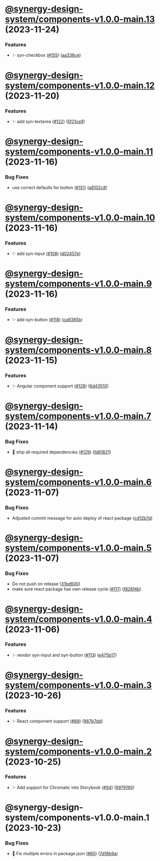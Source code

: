 # [@synergy-design-system/components-v1.0.0-main.13](https://github.com/SickDesignSystem/synergy/compare/components/1.0.0-main.12...components/1.0.0-main.13) (2023-11-24)


### Features

* ✨ syn-checkbox ([#155](https://github.com/SickDesignSystem/synergy/issues/155)) ([aa336ce](https://github.com/SickDesignSystem/synergy/commit/aa336ceba43bd6b16b13c20c69e7103f73ef2481))

# [@synergy-design-system/components-v1.0.0-main.12](https://github.com/SickDesignSystem/synergy/compare/components/1.0.0-main.11...components/1.0.0-main.12) (2023-11-20)


### Features

* ✨ add syn-textarea ([#122](https://github.com/SickDesignSystem/synergy/issues/122)) ([5f21ce9](https://github.com/SickDesignSystem/synergy/commit/5f21ce95297b158e5b47d0ef9b961022b294c9cc))

# [@synergy-design-system/components-v1.0.0-main.11](https://github.com/SickDesignSystem/synergy/compare/components/1.0.0-main.10...components/1.0.0-main.11) (2023-11-16)


### Bug Fixes

* use correct defaults for button ([#151](https://github.com/SickDesignSystem/synergy/issues/151)) ([a8102c8](https://github.com/SickDesignSystem/synergy/commit/a8102c8c18a14b173e4f5a268fe7a73cae07974d))

# [@synergy-design-system/components-v1.0.0-main.10](https://github.com/SickDesignSystem/synergy/compare/components/1.0.0-main.9...components/1.0.0-main.10) (2023-11-16)


### Features

* ✨ add syn-input ([#108](https://github.com/SickDesignSystem/synergy/issues/108)) ([d02457e](https://github.com/SickDesignSystem/synergy/commit/d02457e3a4f71911aefa1694037a639deee14ddb))

# [@synergy-design-system/components-v1.0.0-main.9](https://github.com/SickDesignSystem/synergy/compare/components/1.0.0-main.8...components/1.0.0-main.9) (2023-11-16)


### Features

* ✨ add syn-button ([#118](https://github.com/SickDesignSystem/synergy/issues/118)) ([ca9385b](https://github.com/SickDesignSystem/synergy/commit/ca9385beef3f868679d51088d3fa372423277223))

# [@synergy-design-system/components-v1.0.0-main.8](https://github.com/SickDesignSystem/synergy/compare/components/1.0.0-main.7...components/1.0.0-main.8) (2023-11-15)


### Features

* ✨ Angular component support ([#128](https://github.com/SickDesignSystem/synergy/issues/128)) ([6d43510](https://github.com/SickDesignSystem/synergy/commit/6d435101af7cfc7becbf6bdacfc910bf04c4650d))

# [@synergy-design-system/components-v1.0.0-main.7](https://github.com/SickDesignSystem/synergy/compare/components/1.0.0-main.6...components/1.0.0-main.7) (2023-11-14)


### Bug Fixes

* 🐛 ship all required dependencies ([#129](https://github.com/SickDesignSystem/synergy/issues/129)) ([fd61821](https://github.com/SickDesignSystem/synergy/commit/fd618217568eae70f6a4ec59fd5e522f41621d1d))

# [@synergy-design-system/components-v1.0.0-main.6](https://github.com/SickDesignSystem/synergy/compare/components/1.0.0-main.5...components/1.0.0-main.6) (2023-11-07)


### Bug Fixes

* Adjusted commit message for auto deploy of react package ([cd12b7d](https://github.com/SickDesignSystem/synergy/commit/cd12b7db42c404776da89488d6538f9c90d3652d))

# [@synergy-design-system/components-v1.0.0-main.5](https://github.com/SickDesignSystem/synergy/compare/components/1.0.0-main.4...components/1.0.0-main.5) (2023-11-07)


### Bug Fixes

* Do not push on release ([31bd600](https://github.com/SickDesignSystem/synergy/commit/31bd6000815d013878562159e7c0571cac30fde4))
* make sure react package has own release cycle ([#117](https://github.com/SickDesignSystem/synergy/issues/117)) ([f826f4b](https://github.com/SickDesignSystem/synergy/commit/f826f4b92d6eef28d40c6b44cde8f5aec87821e5))

# [@synergy-design-system/components-v1.0.0-main.4](https://github.com/SickDesignSystem/synergy/compare/components/1.0.0-main.3...components/1.0.0-main.4) (2023-11-06)


### Features

* ✨ vendor syn-input and syn-button ([#113](https://github.com/SickDesignSystem/synergy/issues/113)) ([e475b17](https://github.com/SickDesignSystem/synergy/commit/e475b17950ead260472ddce8bcfd68baa10c11d6))

# [@synergy-design-system/components-v1.0.0-main.3](https://github.com/SickDesignSystem/synergy/compare/components/1.0.0-main.2...components/1.0.0-main.3) (2023-10-26)


### Features

* ✨ React component support ([#88](https://github.com/SickDesignSystem/synergy/issues/88)) ([967b7dd](https://github.com/SickDesignSystem/synergy/commit/967b7ddce3f2e1f6a1c55898c1368f0560947101))

# [@synergy-design-system/components-v1.0.0-main.2](https://github.com/SickDesignSystem/synergy/compare/components/1.0.0-main.1...components/1.0.0-main.2) (2023-10-25)


### Features

* ✨ Add support for Chromatic into Storybook ([#94](https://github.com/SickDesignSystem/synergy/issues/94)) ([9979190](https://github.com/SickDesignSystem/synergy/commit/997919066f5c207dd679c4d1227849e27d0f9350))

# @synergy-design-system/components-v1.0.0-main.1 (2023-10-23)


### Bug Fixes

* 🤔 Fix multiple errors in package.json ([#85](https://github.com/SickDesignSystem/synergy/issues/85)) ([7d18b9a](https://github.com/SickDesignSystem/synergy/commit/7d18b9a43c836a33f9f1beaefd18c4c2abf937c4))
